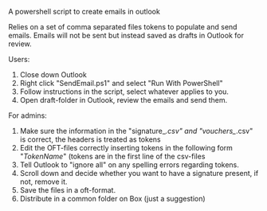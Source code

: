 A powershell script to create emails in outlook

Relies on a set of comma separated files tokens to populate and send emails. Emails will not be sent but instead saved as drafts in Outlook for review.

Users:

1. Close down Outlook
2. Right click "SendEmail.ps1" and select "Run With PowerShell"
3. Follow instructions in the script, select whatever applies to you.
4. Open draft-folder in Outlook, review the emails and send them.


For admins:

1. Make sure the information in the "signature_*.csv" and "vouchers_*.csv" is correct, the headers is treated as tokens
2. Edit the OFT-files correctly inserting tokens in the following form "$TokenName$" (tokens are in the first line of the csv-files
3. Tell Outlook to "ignore all" on any spelling errors regarding tokens.
4. Scroll down and decide whether you want to have a signature present, if not, remove it.
5. Save the files in a oft-format.
6. Distribute in a common folder on Box (just a suggestion)
